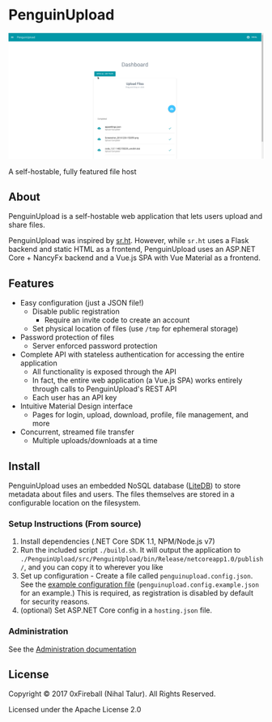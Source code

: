 
# PenguinUpload

![screenshot](img/screenshot_upload.png)

A self-hostable, fully featured file host

## About

PenguinUpload is a self-hostable web application that
lets users upload and share files.

PenguinUpload was inspired by [sr.ht](https://gogs.sr.ht/SirCmpwn/sr.ht).
However, while `sr.ht` uses a Flask backend and static HTML as a frontend,
PenguinUpload uses an ASP.NET Core + NancyFx backend and a Vue.js SPA with
Vue Material as a frontend.

## Features

- Easy configuration (just a JSON file!)
  - Disable public registration
    - Require an invite code to create an account
  - Set physical location of files (use `/tmp` for ephemeral storage)
- Password protection of files
  - Server enforced password protection
- Complete API with stateless authentication for accessing the entire application
  - All functionality is exposed through the API
  - In fact, the entire web application (a Vue.js SPA) works entirely
    through calls to PenguinUpload's REST API
  - Each user has an API key
- Intuitive Material Design interface
  - Pages for login, upload, download, profile, file management, and more
- Concurrent, streamed file transfer
  - Multiple uploads/downloads at a time

## Install

PenguinUpload uses an embedded NoSQL database ([LiteDB](https://github.com/mbdavid/LiteDB))
to store metadata about files and users. The files themselves are stored in a configurable
location on the filesystem.

### Setup Instructions (From source)

1. Install dependencies (.NET Core SDK 1.1, NPM/Node.js v7)
1. Run the included script `./build.sh`. It will output the application to `./PenguinUpload/src/PenguinUpload/bin/Release/netcoreapp1.0/publish/`,
  and you can copy it to wherever you like
1. Set up configuration - Create a file called `penguinupload.config.json`.
 See the [example configuration file](PenguinUpload/src/PenguinUpload/penguinupload.config.example.json) (`penguinupload.config.example.json` for an example.)
 This is required, as registration is disabled by default for security reasons.
1. (optional) Set ASP.NET Core config in a `hosting.json` file.

### Administration

See the [Administration documentation](docs/admin.md)

## License

Copyright &copy; 2017 0xFireball (Nihal Talur). All Rights Reserved.

Licensed under the Apache License 2.0
